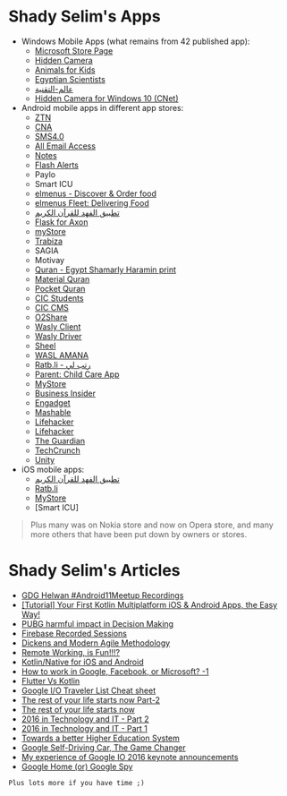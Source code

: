 


# Shady Selim's Apps
- Windows Mobile Apps (what remains from 42 published app):
  - [Microsoft Store Page](https://www.microsoft.com/en-us/store/search/apps?q=shady%20selim)
  - [Hidden Camera](https://www.microsoft.com/en-us/store/p/hidden-camera/9nblggh0fshd)
  - [Animals for Kids](https://www.microsoft.com/en-us/p/animals-for-kids/9nblggh0fs91)
  - [Egyptian Scientists](https://www.microsoft.com/en-us/store/p/egyptian-scientists/9nblgggzkw4j)
  - [عالم-التقنية](https://www.microsoft.com/en-eg/p/عالم-التقنية/9nblggh0975z)
  - [Hidden Camera for Windows 10 (CNet)](https://download.cnet.com/Hidden-Camera-for-Windows-10/3000-12511_4-77801196.html)
- Android mobile apps in different app stores:
  - [ZTN](https://play.google.com/store/apps/details?id=com.ztnstudio.notepad)
  - [CNA](https://play.google.com/store/apps/details?id=callid.name.announcer)
  - [SMS4.0](https://play.google.com/store/apps/details?id=com.concentriclivers.mms.com.android.mms)
  - [All Email Access](https://play.google.com/store/apps/details?id=info.myapp.allemailaccess)
  - [Notes](https://play.google.com/store/apps/details?id=com.caller.notes)
  - [Flash Alerts](https://play.google.com/store/apps/details?id=flashalerts.flashlight.calls.messages)
  - Paylo
  - Smart ICU
  - [elmenus - Discover & Order food](https://play.google.com/store/apps/details?id=com.elmenus.app)
  - [elmenus Fleet: Delivering Food](https://play.google.com/store/apps/details?id=com.elmenus.driver)
  - [تطبيق الفهد للقرآن الكريم](https://play.google.com/store/apps/details?id=co.alfahad.quran)
  - [Flask for Axon](https://play.google.com/store/apps/details?id=com.medable.axon.flask)
  - [myStore](https://play.google.com/store/apps/details?id=com.stcc.mystore)
  - [Trabiza](https://play.google.com/store/apps/details?id=com.trabiza.app)
  - SAGIA
  - Motivay
  - [Quran - Egypt Shamarly Haramin print](https://play.google.com/store/apps/details?id=com.Shady_Selim.Quran)
  - [Material Quran](https://play.google.com/store/apps/details?id=com.Shady_Selim.Quran_Material)
  - [Pocket Quran](https://galaxystore.samsung.com/detail/com.ShadySelim.PocketQuran)
  - [CIC Students](https://play.google.com/store/apps/details?id=com.zcic.cairocic)
  - [CIC CMS](https://play.google.com/store/apps/details?id=com.cic.cms)
  - [O2Share](https://play.google.com/store/apps/details?id=com.o2share.app)
  - [Wasly Client](https://play.google.com/store/apps/details?id=com.wasly.waslleclientapp)
  - [Wasly Driver](https://play.google.com/store/apps/details?id=com.wasly.drivers)
  - [Sheel](https://play.google.com/store/apps/details?id=sheelclient.wasltec.com.sheelclient)
  - [WASL AMANA](https://play.google.com/store/apps/details?id=com.wasltec.waslamana)
  - [Ratb.li - رتب لي](https://play.google.com/store/apps/details?id=com.itsmart.partyuser)
  - [Parent: Child Care App](https://play.google.com/store/apps/details?id=eu.parent.android.app)
  - [MyStore](https://play.google.com/store/apps/details?id=com.stcc.mystore)
  - [Business Insider](http://www.myappwiz.com/home/appdetail?platform=android&appID=com.Shady.businessinsider)
  - [Engadget](http://www.myappwiz.com/home/appdetail?platform=android&appID=com.Shady.engadget)
  - [Mashable](http://www.myappwiz.com/home/appdetail?platform=android&appID=com.Shady.mashable)
  - [Lifehacker](http://android-apk.org/apk/com.Shady.lifehacker/1.0/ethanol-man/)
  - [Lifehacker](http://www.myappwiz.com/home/appdetail?platform=android&appID=com.Shady.lifehacker)
  - [The Guardian](http://www.myappwiz.com/home/appdetail?platform=android&appID=com.Shady.theguardian)
  - [TechCrunch](http://www.myappwiz.com/home/appdetail?platform=android&appID=com.Shady.techcrunch)
  - [Unity](http://www.appszoom.com/android-app/unity-kxbrj.html)
- iOS mobile apps:
  - [تطبيق الفهد للقرآن الكريم](https://apps.apple.com/us/app/%D8%AA%D8%B7%D8%A8%D9%8A%D9%82-%D8%A7%D9%84%D9%81%D9%87%D8%AF-%D9%84%D9%84%D9%82%D8%B1%D8%A2%D9%86-%D8%A7%D9%84%D9%83%D8%B1%D9%8A%D9%85/id1496504042)
  - [Ratb.li](https://apps.apple.com/us/app/ratb-li/id1308032045)
  - [MyStore](https://apps.apple.com/us/app/mystore/id1468736442)
  - [Smart ICU]

> Plus many was on Nokia store and now on Opera store, and many more others that have been put down by owners or stores.

# Shady Selim's Articles
* [GDG Helwan #Android11Meetup Recordings](https://www.linkedin.com/pulse/gdg-helwan-android11meetup-recordings-shady-yehia-selim-msc-mba/)
* [[Tutorial] Your First Kotlin Multiplatform iOS & Android Apps, the Easy Way!](https://www.linkedin.com/pulse/tutorial-your-first-kotlin-multiplatform-ios-android-shady/)
* [PUBG harmful impact in Decision Making](https://www.linkedin.com/pulse/pubg-harmful-impact-decision-making-shady-yehia-selim-msc-mba/)
* [Firebase Recorded Sessions](https://www.linkedin.com/pulse/firebase-recorded-sessions-shady-yehia-selim-msc-mba/)
* [Dickens and Modern Agile Methodology](https://www.linkedin.com/pulse/dickens-modern-agile-methodology-shady-yehia-selim-msc-mba/)
* [Remote Working, is Fun!!!?](https://www.linkedin.com/pulse/remote-working-fun-shady-yehia-selim-msc-mba/)
* [Kotlin/Native for iOS and Android](https://www.linkedin.com/pulse/kotlinnative-ios-android-shady-yehia-selim-msc-mba/)
* [How to work in Google, Facebook, or Microsoft? -1](https://www.linkedin.com/pulse/how-work-google-facebook-microsoft-1-shady-yehia-selim-msc-mba/)
* [Flutter Vs Kotlin](https://www.linkedin.com/pulse/flutter-vs-kotlin-shady-yehia-selim-msc-mba/)
* [Google I/O Traveler List Cheat sheet](https://www.linkedin.com/pulse/google-io-traveler-list-cheat-sheet-shady-yehia-selim-msc-mba/)
* [The rest of your life starts now Part-2](https://www.linkedin.com/pulse/rest-your-life-starts-now-part-2-shady-yehia-selim-msc-mba/)
* [The rest of your life starts now](https://www.linkedin.com/pulse/rest-your-life-starts-now-shady-yehia-selim-msc-mba/)
* [2016 in Technology and IT - Part 2](https://www.linkedin.com/pulse/2016-technology-part-2-shady-selim/)
* [2016 in Technology and IT - Part 1](https://www.linkedin.com/pulse/2016-technology-shady-selim/)
* [Towards a better Higher Education System](https://www.linkedin.com/pulse/towards-better-higher-education-system-shady-selim/)
* [Google Self-Driving Car, The Game Changer](https://www.linkedin.com/pulse/google-self-driving-car-game-changer-shady-selim/)
* [My experience of Google IO 2016 keynote announcements](https://www.linkedin.com/pulse/my-experience-google-io-2016-keynote-announcements-shady-selim/)
* [Google Home (or) Google Spy](https://www.linkedin.com/pulse/google-home-spy-shady-selim/)
   
```
Plus lots more if you have time ;)
```
